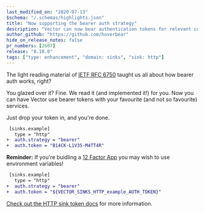 ```yaml
---
last_modified_on: "2020-07-13"
$schema: "/.schemas/highlights.json"
title: "Now supporting the bearer auth strategy"
description: "Vector can now bear authentication tokens for relevant components."
author_github: "https://github.com/hoverbear"
hide_on_release_notes: false
pr_numbers: [2607]
release: "0.10.0"
tags: ["type: enhancement", "domain: sinks", "sink: http"]
---
```


The light reading material of [IETF RFC 6750][urls.ietf_rfc_6750] taught us all about how bearer auth works, right?

You glazed over it? Fine. We read it (and implemented it!) for you. Now you can have Vector use bearer tokens with your favourite (and not so favourite) services.

Just drop your token in, and you're done.

```diff title="vector.toml"
 [sinks.example]
   type = "http"
+  auth.strategy = "bearer"
+  auth.token = "B14CK-L1V35-M4TT4R"
```

**Reminder:** If you're buidling a [12 Factor App][urls.twelve_factor_app] you may wish to use environment variables!

```diff title="vector.toml"
 [sinks.example]
   type = "http"
+  auth.strategy = "bearer"
+  auth.token = "${VECTOR_SINKS_HTTP_example_AUTH_TOKEN}"
```

[Check out the HTTP sink token docs][urls.vector_http_auth_token] for more information.

[urls.ietf_rfc_6750]: https://tools.ietf.org/html/rfc6750
[urls.twelve_factor_app]: https://12factor.net/
[urls.vector_http_auth_token]: https://vector.dev/docs/reference/sinks/http/#token
